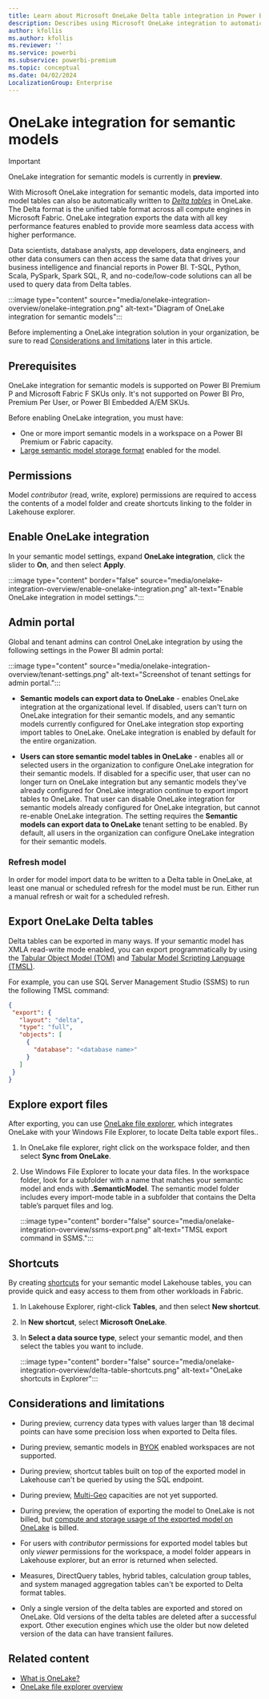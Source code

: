 ```yaml
---
title: Learn about Microsoft OneLake Delta table integration in Power BI and Microsoft Fabric
description: Describes using Microsoft OneLake integration to automatically write import data into Delta tables.
author: kfollis
ms.author: kfollis
ms.reviewer: ''
ms.service: powerbi
ms.subservice: powerbi-premium
ms.topic: conceptual
ms.date: 04/02/2024
LocalizationGroup: Enterprise
---
```

# OneLake integration for semantic models

> [!IMPORTANT]
> OneLake integration for semantic models is currently in **preview**.

With Microsoft OneLake integration for semantic models, data imported into model tables can also be automatically written to [*Delta tables*](/azure/databricks/introduction/delta-comparison) in OneLake. The Delta format is the unified table format across all compute engines in Microsoft Fabric. OneLake integration exports the data with all key performance features enabled to provide more seamless data access with higher performance.

Data scientists, database analysts, app developers, data engineers, and other data consumers can then access the same data that drives your business intelligence and financial reports in Power BI. T-SQL, Python, Scala, PySpark, Spark SQL, R, and no-code/low-code solutions can all be used to query data from  Delta tables.

:::image type="content" source="media/onelake-integration-overview/onelake-integration.png" alt-text="Diagram of OneLake integration for semantic models":::

Before implementing a OneLake integration solution in your organization, be sure to read [Considerations and limitations](#considerations-and-limitations) later in this article.

## Prerequisites

OneLake integration for semantic models is supported on Power BI Premium P and Microsoft Fabric F SKUs only. It's not supported on Power BI Pro, Premium Per User, or Power BI Embedded A/EM SKUs.

Before enabling OneLake integration, you must have:

- One or more import semantic models in a workspace on a Power BI Premium or Fabric capacity.
- [Large semantic model storage format](/power-bi/enterprise/service-premium-large-models) enabled for the model.

## Permissions

Model *contributor* (read, write, explore) permissions are required to access the contents of a model folder and create shortcuts linking to the folder in Lakehouse explorer.

## Enable OneLake integration

In your semantic model settings, expand **OneLake integration**, click the slider to **On**, and then select **Apply**.

:::image type="content" border="false" source="media/onelake-integration-overview/enable-onelake-integration.png" alt-text="Enable OneLake integration in model settings.":::

## Admin portal

Global and tenant admins can control OneLake integration by using the following settings in the Power BI admin portal: 

:::image type="content" source="media/onelake-integration-overview/tenant-settings.png" alt-text="Screenshot of tenant settings for admin portal.":::

* **Semantic models can export data to OneLake** - enables OneLake integration at the organizational level. If disabled, users can't turn on OneLake integration for their semantic models, and any semantic models currently configured for OneLake integration stop exporting import tables to OneLake. OneLake integration is enabled by default for the entire organization. 

* **Users can store semantic model tables in OneLake** - enables all or selected users in the organization to configure OneLake integration for their semantic models. If disabled for a specific user, that user can no longer turn on OneLake integration but any semantic models they've already configured for OneLake integration continue to export import tables to OneLake. That user can disable OneLake integration for semantic models already configured for OneLake integration, but cannot re-enable OneLake integration. The setting requires the **Semantic models can export data to OneLake** tenant setting to be enabled. By default, all users in the organization can configure OneLake integration for their semantic models. 


### Refresh model

In order for model import data to be written to a Delta table in OneLake, at least one manual or scheduled refresh for the model must be run. Either run a manual refresh or wait for a scheduled refresh.

## Export OneLake Delta tables

Delta tables can be exported in many ways. If your semantic model has XMLA read-write mode enabled, you can export programmatically by using the [Tabular Object Model (TOM)](/analysis-services/tom/introduction-to-the-tabular-object-model-tom-in-analysis-services-amo?view=power-bi-premium-current&preserve-view=true) and [Tabular Model Scripting Language (TMSL)](/analysis-services/tmsl/tabular-model-scripting-language-tmsl-reference?view=power-bi-premium-current&preserve-view=true).

For example, you can use SQL Server Management Studio (SSMS) to run the following TMSL command:

```json
{  
 "export": {  
   "layout": "delta",
   "type": "full",  
   "objects": [  
     {  
       "database": "<database name>"  
     }  
   ]  
 }  
}

```

## Explore export files

After exporting, you can use [OneLake file explorer](https://go.microsoft.com/fwlink/?linkid=2235671), which integrates OneLake with your Windows File Explorer, to locate Delta table export files..

1. In OneLake file explorer, right click on the workspace folder, and then select **Sync from OneLake**.

1. Use Windows File Explorer to locate your data files. In the workspace folder, look for a subfolder with a name that matches your semantic model and ends with **.SemanticModel**. The semantic model folder includes every import-mode table in a subfolder that contains the Delta table’s parquet files and log.

    :::image type="content" border="false" source="media/onelake-integration-overview/ssms-export.png" alt-text="TMSL export command in SSMS.":::

## Shortcuts

By creating [shortcuts](/fabric/onelake/onelake-shortcuts) for your semantic model Lakehouse tables, you can provide quick and easy access to them from other workloads in Fabric.

1. In Lakehouse Explorer, right-click **Tables**, and then select **New shortcut**.

1. In **New shortcut**, select **Microsoft OneLake**.  

1. In **Select a data source type**, select your semantic model, and then select the tables you want to include.

    :::image type="content" border="false" source="media/onelake-integration-overview/delta-table-shortcuts.png" alt-text="OneLake shortcuts in Explorer":::

## Considerations and limitations

- During preview, currency data types with values larger than 18 decimal points can have some precision loss when exported to Delta files.

- During preview, semantic models in [BYOK](/power-bi/enterprise/service-encryption-byok) enabled workspaces are not supported.

- During preview, shortcut tables built on top of the exported model in Lakehouse can't be queried by using the SQL endpoint.

- During preview, [Multi-Geo](/fabric/admin/service-admin-premium-multi-geo) capacities are not yet supported.

- During preview, the operation of exporting the model to OneLake is not billed, but [compute and storage usage of the exported model on OneLake](/fabric/onelake/onelake-consumption) is billed.
 
- For users with *contributor* permissions for exported model tables but only *viewer* permissions for the workspace, a model folder appears in Lakehouse explorer, but an error is returned when selected.

- Measures, DirectQuery tables, hybrid tables, calculation group tables, and system managed aggregation tables can't be exported to Delta format tables.

- Only a single version of the delta tables are exported and stored on OneLake. Old versions of the delta tables are deleted after a successful export. Other execution engines which use the older but now deleted version of the data can have transient failures.

## Related content

- [What is OneLake?](/fabric/onelake/onelake-overview)  
- [OneLake file explorer overview](/fabric/onelake/onelake-file-explorer)  
